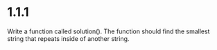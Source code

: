 # 1.1.1
Write a function called solution(). The function should find the smallest string that repeats inside of another string.
